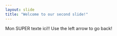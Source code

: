 ```yaml
---
layout: slide
title: "Welcome to our second slide!"
---
```

Mon SUPER texte ici!!
Use the left arrow to go back!
